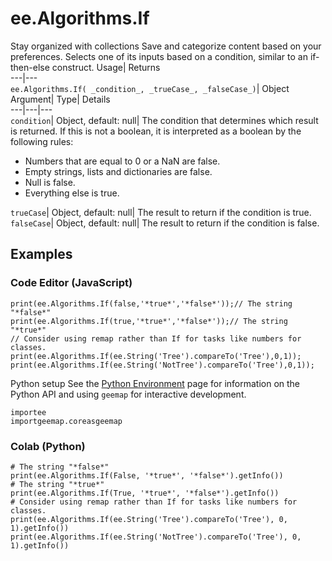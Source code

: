  
#  ee.Algorithms.If 
Stay organized with collections  Save and categorize content based on your preferences. 
Selects one of its inputs based on a condition, similar to an if-then-else construct. Usage| Returns  
---|---  
`ee.Algorithms.If( _condition_, _trueCase_, _falseCase_)`| Object  
Argument| Type| Details  
---|---|---  
`condition`| Object, default: null| The condition that determines which result is returned. If this is not a boolean, it is interpreted as a boolean by the following rules: 
  * Numbers that are equal to 0 or a NaN are false.
  * Empty strings, lists and dictionaries are false.
  * Null is false.
  * Everything else is true.

  
`trueCase`| Object, default: null| The result to return if the condition is true.  
`falseCase`| Object, default: null| The result to return if the condition is false.  
## Examples
### Code Editor (JavaScript)
```
print(ee.Algorithms.If(false,'*true*','*false*'));// The string "*false*"
print(ee.Algorithms.If(true,'*true*','*false*'));// The string "*true*"
// Consider using remap rather than If for tasks like numbers for classes.
print(ee.Algorithms.If(ee.String('Tree').compareTo('Tree'),0,1));
print(ee.Algorithms.If(ee.String('NotTree').compareTo('Tree'),0,1));
```

Python setup
See the [ Python Environment](https://developers.google.com/earth-engine/guides/python_install) page for information on the Python API and using `geemap` for interactive development.
```
importee
importgeemap.coreasgeemap
```

### Colab (Python)
```
# The string "*false*"
print(ee.Algorithms.If(False, '*true*', '*false*').getInfo())
# The string "*true*"
print(ee.Algorithms.If(True, '*true*', '*false*').getInfo())
# Consider using remap rather than If for tasks like numbers for classes.
print(ee.Algorithms.If(ee.String('Tree').compareTo('Tree'), 0, 1).getInfo())
print(ee.Algorithms.If(ee.String('NotTree').compareTo('Tree'), 0, 1).getInfo())
```

